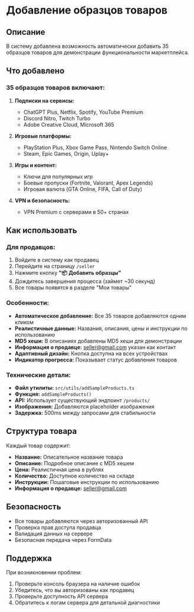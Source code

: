 # Добавление образцов товаров

## Описание

В систему добавлена возможность автоматически добавить 35 образцов товаров для демонстрации функциональности маркетплейса.

## Что добавлено

### 35 образцов товаров включают:

1. **Подписки на сервисы:**
   - ChatGPT Plus, Netflix, Spotify, YouTube Premium
   - Discord Nitro, Twitch Turbo
   - Adobe Creative Cloud, Microsoft 365

2. **Игровые платформы:**
   - PlayStation Plus, Xbox Game Pass, Nintendo Switch Online
   - Steam, Epic Games, Origin, Uplay+

3. **Игры и контент:**
   - Ключи для популярных игр
   - Боевые пропуски (Fortnite, Valorant, Apex Legends)
   - Игровая валюта (GTA Online, FIFA, Call of Duty)

4. **VPN и безопасность:**
   - VPN Premium с серверами в 50+ странах

## Как использовать

### Для продавцов:

1. Войдите в систему как продавец
2. Перейдите на страницу `/seller`
3. Нажмите кнопку **"📦 Добавить образцы"**
4. Дождитесь завершения процесса (займет ~30 секунд)
5. Все товары появятся в разделе "Мои товары"

### Особенности:

- **Автоматическое добавление:** Все 35 товаров добавляются одним кликом
- **Реалистичные данные:** Названия, описания, цены и инструкции по использованию
- **MD5 хеши:** В описаниях добавлены MD5 хеши для демонстрации
- **Информация о продавце:** seller@gmail.com указан как контакт
- **Адаптивный дизайн:** Кнопка доступна на всех устройствах
- **Индикатор прогресса:** Показывает статус добавления товаров

### Технические детали:

- **Файл утилиты:** `src/utils/addSampleProducts.ts`
- **Функция:** `addSampleProducts()`
- **API:** Использует существующий эндпоинт `/products/`
- **Изображения:** Добавляются placeholder изображения
- **Задержка:** 500ms между запросами для стабильности

## Структура товара

Каждый товар содержит:
- **Название:** Описательное название товара
- **Описание:** Подробное описание с MD5 хешем
- **Цена:** Реалистичная цена в рублях
- **Количество:** Доступное количество на складе
- **Инструкции:** Пошаговые инструкции по использованию
- **Информация о продавце:** seller@gmail.com

## Безопасность

- Все товары добавляются через авторизованный API
- Проверка прав доступа продавца
- Валидация данных на сервере
- Безопасная передача через FormData

## Поддержка

При возникновении проблем:
1. Проверьте консоль браузера на наличие ошибок
2. Убедитесь, что вы авторизованы как продавец
3. Проверьте доступность API сервера
4. Обратитесь к логам сервера для детальной диагностики
